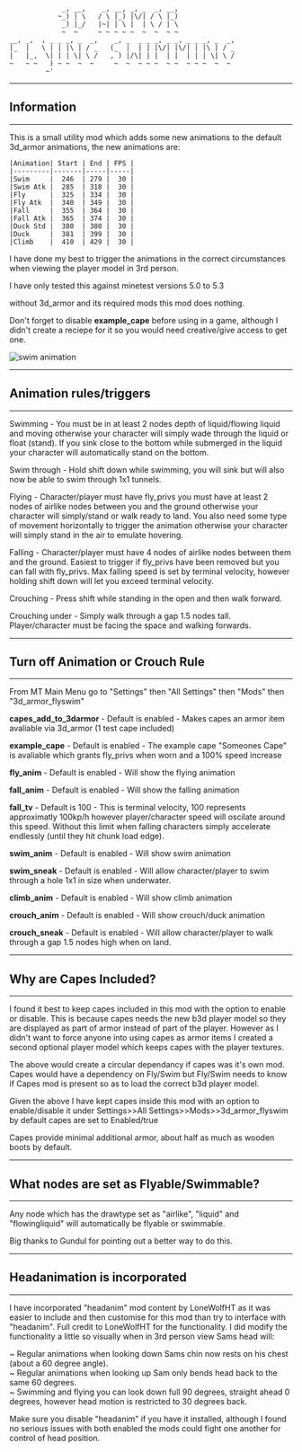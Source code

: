                  _, __,    _, __, _, _  _, __,                    
                ~_) | \   / \ |_) |\/| / \ |_)                    
                 _) |_/   |~| | \ |  | \ / | \                    
                 ~  ~     ~ ~ ~ ~ ~  ~  ~  ~ ~                    
    __, _,  , _ _ _, _  _,    _, _  _ _ _, _ _, _ _ _, _  _,
    |_  |   \ | | |\ | / _   (_  |  | | |\/| |\/| | |\ | / _
    |   |_,  \| | | \| \ /   , ) |/\| | |  | |  | | | \| \ /
    ~   ~ ~   ) ~ ~  ~  ~     ~  ~  ~ ~ ~  ~ ~  ~ ~ ~  ~  ~ 
             ~'           
                                            
---------------------------
## Information
---------------------------
This is a small utility mod which adds some new animations to the default 3d_armor animations, the new animations are:

	|Animation| Start | End | FPS |
	|---------|-------|-----|-----|
	|Swim     |  246  | 279 |  30 |
	|Swim Atk |  285  | 318 |  30 |
	|Fly      |  325  | 334 |  30 |
	|Fly Atk  |  340  | 349 |  30 |
	|Fall     |  355  | 364 |  30 |
	|Fall Atk |  365  | 374 |  30 |
	|Duck Std |  380  | 380 |  30 |
	|Duck     |  381  | 399 |  30 |
	|Climb    |  410  | 429 |  30 |
	
 	
		
I have done my best to trigger the animations in the correct circumstances when viewing the player model in 3rd person. 

I have only tested this against minetest versions 5.0 to 5.3

without 3d_armor and its required mods this mod does nothing.

Don't forget to disable **example_cape** before using in a game, although I didn't create a reciepe for it so you would need creative/give access to get one.

![swim animation](https://github.com/sirrobzeroone/3d_armor_flyswim/blob/main/swimming_animated.gif)

---------------------------
## Animation rules/triggers    
---------------------------
Swimming - You must be in at least 2 nodes depth of liquid/flowing liquid and moving otherwise your character will simply wade through the liquid or float (stand). If you sink close to the bottom while submerged in the liquid your character will automatically stand on the bottom. 

Swim through - Hold shift down while swimming, you will sink but will also now be able to swim through 1x1 tunnels.

Flying - Character/player must have fly_privs you must have at least 2 nodes of airlike nodes between you and the ground otherwise your character will simply/stand or walk ready to land. You also need some type of movement horizontally to trigger the animation otherwise your character will simply stand in the air to emulate hovering.

Falling - Character/player must have 4 nodes of airlike nodes between them and the ground. Easiest to trigger if fly_privs have been removed but you can fall with fly_privs. Max falling speed is set by terminal velocity, however holding shift down will let you exceed terminal velocity.

Crouching - Press shift while standing in the open and then walk forward.

Crouching under - Simply walk through a gap 1.5 nodes tall. Player/character must be facing the space and walking forwards.


---------------------------
## Turn off Animation or Crouch Rule    
---------------------------
From MT Main Menu go to "Settings" then "All Settings" then "Mods" then "3d_armor_flyswim"

**capes_add_to_3darmor** - Default is enabled - Makes capes an armor item avaliable via 3d_armor (1 test cape included)

**example_cape** - Default is enabled - The example cape "Someones Cape" is avaliable which grants fly_privs when worn and a 100% speed increase

**fly_anim** - Default is enabled - Will show the flying animation

**fall_anim** - Default is enabled - Will show the falling animation

**fall_tv** - Default is 100 - This is terminal velocity, 100 represents approximatly 100kp/h however player/character speed will oscilate around this speed. Without this limit when falling characters simply accelerate endlessly (until they hit chunk load edge). 

**swim_anim** - Default is enabled - Will show swim animation

**swim_sneak** - Default is enabled - Will allow character/player to swim through a hole 1x1 in size when underwater. 

**climb_anim** - Default is enabled - Will show climb animation

**crouch_anim** - Default is enabled - Will show crouch/duck animation

**crouch_sneak** - Default is enabled - Will allow character/player to walk through a gap 1.5 nodes high when on land.

---------------------------
## Why are Capes Included?     
---------------------------
I found it best to keep capes included in this mod with the option to enable or disable. This is because capes needs the new b3d player model so they
are displayed as part of armor instead of part of the player. However as I didn't want to force anyone into using capes as armor items I created a second
optional player model which keeps capes with the player textures.

The above would create a circular dependancy if capes was it's own mod. Capes would  have a dependency on Fly/Swim but Fly/Swim needs to know if Capes mod 
is present so as to load the correct b3d player model.

Given the above I have kept capes inside this mod with an option to enable/disable it under Settings>>All Settings>>Mods>>3d_armor_flyswim by default capes are set to Enabled/true

Capes provide minimal additional armor, about half as much as wooden boots by default. 

--------------------------------------------
## What nodes are set as Flyable/Swimmable?       
--------------------------------------------
Any node which has the drawtype set as "airlike", "liquid" and "flowingliquid" will automatically be flyable or swimmable.

Big thanks to Gundul for pointing out a better way to do this.

--------------------------------------------
## Headanimation is incorporated      
--------------------------------------------
I have incorporated "headanim" mod content by LoneWolfHT as it was easier to include and then customise for this mod than try to interface
with "headanim". Full credit to LoneWolfHT for the functionality. I did modify the functionality a little so visually when in 3rd person view 
Sams head will:

~ Regular animations when looking down Sams chin now rests on his chest (about a 60 degree angle).  
~ Regular animations when looking up Sam only bends head back to the same 60 degrees.   
~ Swimming and flying you can look down full 90 degrees, straight ahead 0 degrees, however head motion is restricted to 30 degrees back.  

Make sure you disable "headanim" if you have it installed, although I found no serious issues with both enabled the mods
could fight one another for control of head position.